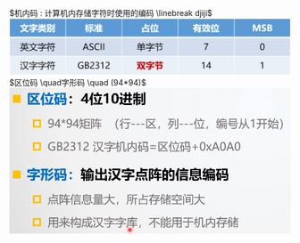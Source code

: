 $机内码 : 计算机内存储字符时使用的编码 \linebreak djiji$
![](../photo/Pasted%20image%2020240729172951.png)
  $区位码 \quad字形码 \quad (94*94)$
![](../photo/Pasted%20image%2020240729174823.png)
